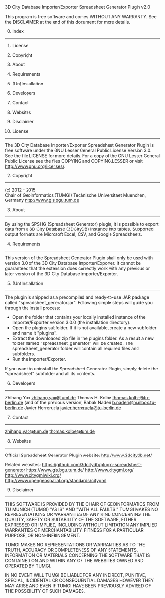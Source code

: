 3D City Database Importer/Exporter Spreadsheet Generator Plugin v2.0

  This program is free software and comes WITHOUT ANY WARRANTY.
  See the DISCLAIMER at the end of this document for more details.  


0. Index
--------

1. License
2. Copyright
3. About
4. Requirements
5. (Un)Installation
6. Developers
7. Contact
8. Websites
9. Disclaimer


1. License
----------

The 3D City Database Importer/Exporter Spreadsheet Generator Plugin is 
free software under the GNU Lesser General Public License Version 3.0. 
See the file LICENSE for more details. For a copy of the GNU Lesser 
General Public License see the files COPYING and COPYING.LESSER 
or visit http://www.gnu.org/licenses/.


2. Copyright
------------

(c) 2012 - 2015  
Chair of Geoinformatics (TUMGI)
Technische Universitaet Muenchen, Germany
http://www.gis.bgu.tum.de


3. About
--------

By using the SPSHG (Spreadsheet Generator) plugin, it is possible to export 
data from a 3D City Database (3DCityDB) instance into tables. Supported 
output formats are Microsoft Excel, CSV, and Google Spreadsheets. 


4. Requirements
---------------

This version of the Spreadsheet Generator Plugin shall only be used with
version 3.0 of the 3D City Database Importer/Exporter. 
It cannot be guaranteed that the extension does correctly work with any
previous or later version of the 3D City Database Importer/Exporter.


5. (Un)Installation
-------------------

The plugin is shipped as a precompiled and ready-to-use JAR package
called "spreadsheet_generator.jar". Following simple steps will guide you 
through the install process:  

* Open the folder that contains your locally installed instance of the
  Importer/Exporter version 3.0.0 (the installation directory).
* Open the plugins subfolder. If it is not available, create a new subfolder
  and name it "plugins". 
* Extract the downloaded zip file in the plugins folder. As a result a new
  folder named "spreadsheet_generator" will be created. The 
  spreadsheet_generator folder will contain all required files and 
  subfolders.
* Run the Importer/Exporter.

If you want to uninstall the Spreadsheet Generator Plugin, simply delete
the "spreadsheet" subfolder and all its contents.


6. Developers
-------------

Zhihang Yao <zhihang.yao@tuml.de>
Thomas H. Kolbe <thomas.kolbe@tu-berlin.de>
(and of the previous version)
Babak Naderi <b.naderi@mailbox.tu-berlin.de>
Javier Herreruela <javier.herreruela@tu-berlin.de>


7. Contact
----------

zhihang.yao@tum.de
thomas.kolbe@tum.de


8. Websites
-----------

Official Spreadsheet Generator Plugin website: 
http://www.3dcitydb.net/

Related websites:
https://github.com/3dcitydb/plugin-spreadsheet-generator
https://www.gis.bgu.tum.de/
http://www.citygml.org/
http://www.citygmlwiki.org/
http://www.opengeospatial.org/standards/citygml


9. Disclaimer
-------------

THIS SOFTWARE IS PROVIDED BY THE CHAIR OF GEOINFORMATICS FROM TU MUNICH
(TUMGI) "AS IS" AND "WITH ALL FAULTS." 
TUMGI MAKES NO REPRESENTATIONS OR WARRANTIES OF ANY KIND CONCERNING THE 
QUALITY, SAFETY OR SUITABILITY OF THE SOFTWARE, EITHER EXPRESSED OR 
IMPLIED, INCLUDING WITHOUT LIMITATION ANY IMPLIED WARRANTIES OF 
MERCHANTABILITY, FITNESS FOR A PARTICULAR PURPOSE, OR NON-INFRINGEMENT.

TUMGI MAKES NO REPRESENTATIONS OR WARRANTIES AS TO THE TRUTH, ACCURACY OR 
COMPLETENESS OF ANY STATEMENTS, INFORMATION OR MATERIALS CONCERNING THE 
SOFTWARE THAT IS CONTAINED ON AND WITHIN ANY OF THE WEBSITES OWNED AND 
OPERATED BY TUMGI.

IN NO EVENT WILL TUMGI BE LIABLE FOR ANY INDIRECT, PUNITIVE, SPECIAL, 
INCIDENTAL OR CONSEQUENTIAL DAMAGES HOWEVER THEY MAY ARISE AND EVEN IF 
TUMGI HAVE BEEN PREVIOUSLY ADVISED OF THE POSSIBILITY OF SUCH DAMAGES.
